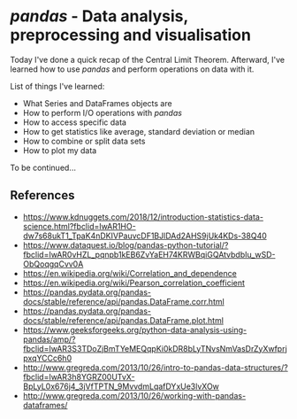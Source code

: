 # *pandas* - Data analysis, preprocessing and visualisation

Today I've done a quick recap of the Central Limit Theorem. Afterward, I've learned how to use *pandas* and perform operations on data with it.

List of things I've learned:

- What Series and DataFrames objects are
- How to perform I/O operations with *pandas*
- How to access specific data
- How to get statistics like average, standard deviation or median
- How to combine or split data sets
- How to plot my data

To be continued...

## References
- https://www.kdnuggets.com/2018/12/introduction-statistics-data-science.html?fbclid=IwAR1HO-dw7s68ukT1_TpaK4nDKIVPauvcDF1BJlDAd2AHS9jUk4KDs-38Q40
- https://www.dataquest.io/blog/pandas-python-tutorial/?fbclid=IwAR0vHZL_pqnpb1kEB6ZvYaEH74KRWBqiGQAtvbdbIu_wSD-ObQoqgqCvv0A
- https://en.wikipedia.org/wiki/Correlation_and_dependence
- https://en.wikipedia.org/wiki/Pearson_correlation_coefficient
- https://pandas.pydata.org/pandas-docs/stable/reference/api/pandas.DataFrame.corr.html
- https://pandas.pydata.org/pandas-docs/stable/reference/api/pandas.DataFrame.plot.html
- https://www.geeksforgeeks.org/python-data-analysis-using-pandas/amp/?fbclid=IwAR3S3TDoZjBmTYeMEQqpKi0kDR8bLyTNvsNmVasDrZyXwfprjpxqYCCc6h0
- http://www.gregreda.com/2013/10/26/intro-to-pandas-data-structures/?fbclid=IwAR3h8YGRZ00UTvX-BpLyL0x676j4_3jVfTPTN_9MvvdmLqafDYxUe3lvXOw
- http://www.gregreda.com/2013/10/26/working-with-pandas-dataframes/
